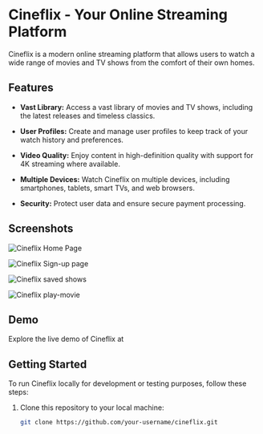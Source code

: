 # Cineflix - Your Online Streaming Platform

Cineflix is a modern online streaming platform that allows users to watch a wide range of movies and TV shows from the comfort of their own homes.

## Features

- **Vast Library:** Access a vast library of movies and TV shows, including the latest releases and timeless classics.

- **User Profiles:** Create and manage user profiles to keep track of your watch history and preferences.

- **Video Quality:** Enjoy content in high-definition quality with support for 4K streaming where available.

- **Multiple Devices:** Watch Cineflix on multiple devices, including smartphones, tablets, smart TVs, and web browsers.

- **Security:** Protect user data and ensure secure payment processing.

## Screenshots

![Cineflix Home Page](![image](https://github.com/Abhijit-4x/cineflix/assets/95029736/4ed67c4a-512f-4f06-b483-ad49c8b32cbb))

![Cineflix Sign-up page](![image](https://github.com/Abhijit-4x/cineflix/assets/95029736/11eb8b9b-03b7-4923-a1c4-ab942718106f))

![Cineflix  saved shows ](![image](https://github.com/Abhijit-4x/cineflix/assets/95029736/8c71a0d2-790a-48ae-b6fa-c0cc502894b0))

![Cineflix play-movie](![image](https://github.com/Abhijit-4x/cineflix/assets/95029736/ad2e2661-d9e3-4f1b-8656-126f54c5ecc7))


## Demo

Explore the live demo of Cineflix at 
## Getting Started

To run Cineflix locally for development or testing purposes, follow these steps:

1. Clone this repository to your local machine:

   ```bash
   git clone https://github.com/your-username/cineflix.git
   ```
   
